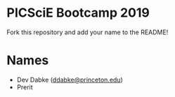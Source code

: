 # PICSciE Bootcamp 2019
Fork this repository and add your name to the README!

# Names
 - Dev Dabke (ddabke@princeton.edu)
 - Prerit
